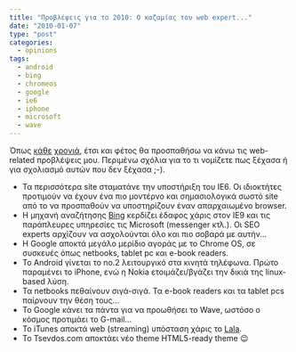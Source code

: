 ```yaml
---
title: "Προβλέψεις για το 2010: Ο καζαμίας του web expert..."
date: "2010-01-07"
type: "post"
categories:
  - opinions
tags:
  - android
  - bing
  - chromeos
  - google
  - ie6
  - iphone
  - microsoft
  - wave
---
```


Όπως [κάθε](http://www.tsevdos.com/2008/01/15/kazamias-2008/ "Ο καζαμίας 2008 του web developer") [χρονιά](http://www.tsevdos.com/2009/01/05/kazamias-2009/ "Προβλέψεις για το 2009: Ο καζαμίας του web developer"), έτσι και φέτος θα προσπαθήσω να κάνω τις web-related προβλέψεις μου. Περιμένω σχόλια για το τι νομίζετε πως ξέχασα ή για σχολιασμό αυτών που δεν ξέχασα ;-).

- Τα περισσότερα site σταματάνε την υποστήριξη του IE6. Οι ιδιοκτήτες προτιμούν να έχουν ένα πιο μοντέρνο και σημασιολογικά σωστό site από το να προσπαθούν να υποστηρίζουν έναν απαρχαιωμένο browser.
- H μηχανή αναζήτησης [Bing](http://www.bing.com/ "Microsoft Bing") κερδίζει έδαφος χάρις στον IE9 και τις παράπλευρες υπηρεσίες τις Microsoft (messenger κτλ.). Οι SEO experts αρχίζουν να ασχολούνται όλο και πιο σοβαρά με αυτήν...
- Η Google αποκτά μεγάλο μερίδιο αγοράς με το Chrome OS, σε συσκευές όπως netbooks, tablet pc και e-book readers.
- To Android γίνεται το no.2 λειτουργικό στα κινητά τηλέφωνα. Πρώτο παραμένει το iPhone, ενώ η Nokia ετοιμάζει/βγάζει την δικιά της linux-based λύση.
- Τα netbooks πεθαίνουν σιγά-σιγά. Τα e-book readers και τα tablet pcs παίρνουν την θέση τους...
- Το Google κάνει τα πάντα για να προωθήσει το Wave, ωστόσο ο κόσμος προτιμάει το G-mail...
- Το iTunes αποκτά web (streaming) υπόσταση χάρις το [Lala](http://www.lala.com/ "Lala").
- Το Tsevdos.com αποκτάει νέο theme HTML5-ready theme 😉
